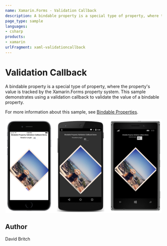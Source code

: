 ```yaml
---
name: Xamarin.Forms - Validation Callback
description: A bindable property is a special type of property, where the property's value is tracked by the Xamarin.Forms property system. This sample...
page_type: sample
languages:
- csharp
products:
- xamarin
urlFragment: xaml-validationcallback
---
```

# Validation Callback

A bindable property is a special type of property, where the property's value is tracked by the Xamarin.Forms property system. This sample demonstrates using a validation callback to validate the value of a bindable property.

For more information about this sample, see [Bindable Properties](https://developer.xamarin.com/guides/xamarin-forms/user-interface/xaml/bindable-properties/).

![Validation Callback application screenshot](Screenshots/01All.png "Validation Callback application screenshot")

## Author

David Britch
